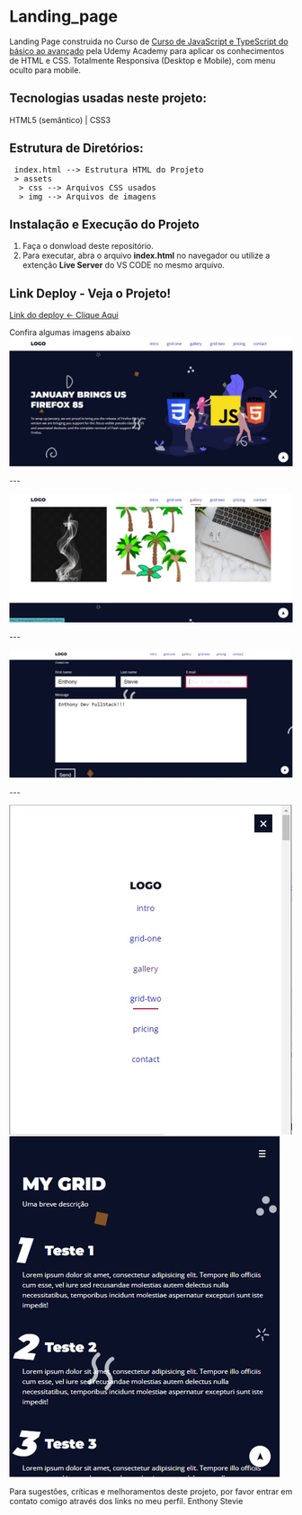 # Landing_page

Landing Page construida no Curso de <a href="https://www.udemy.com/course/curso-de-javascript-moderno-do-basico-ao-avancado/" target="_blank">Curso de JavaScript e TypeScript do básico ao avançado</a> pela Udemy Academy para aplicar os conhecimentos de HTML e CSS.
Totalmente Responsiva (Desktop e Mobile), com menu oculto para mobile.

## Tecnologias usadas neste projeto:
HTML5 (semântico) | CSS3

## Estrutura de Diretórios:

<pre>
 index.html --> Estrutura HTML do Projeto
 > assets   
  > css --> Arquivos CSS usados
  > img --> Arquivos de imagens
</pre>

## Instalação e Execução do Projeto
1. Faça o donwload deste repositório.
2. Para executar, abra o arquivo <b>index.html</b> no navegador ou utilize a extenção <b>Live Server</b> do VS CODE no mesmo arquivo.

## Link Deploy - Veja o Projeto!
<a href="https://landingpageenthony.netlify.app/" target="_blank"> Link do deploy <- Clique Aqui</a>

Confira algumas imagens abaixo
  <img src="https://raw.githubusercontent.com/Enthony2021/imagens_dos_projetos/main/landingpage1.jpg"></img>
  <p>---</p>
  <img src="https://raw.githubusercontent.com/Enthony2021/imagens_dos_projetos/main/landingpage2.jpg"></img>
  <p>---</p>
  <img src="https://raw.githubusercontent.com/Enthony2021/imagens_dos_projetos/main/landingpage3.jpg"></img>
  <p>---</p>
  <img src="https://raw.githubusercontent.com/Enthony2021/imagens_dos_projetos/main/landingpage4.jpg"></img>
  <img src="https://raw.githubusercontent.com/Enthony2021/imagens_dos_projetos/main/landingpage5.jpg"></img>

Para sugestões, críticas e melhoramentos deste projeto, por favor entrar em contato comigo através dos links no meu perfil.
Enthony Stevie
